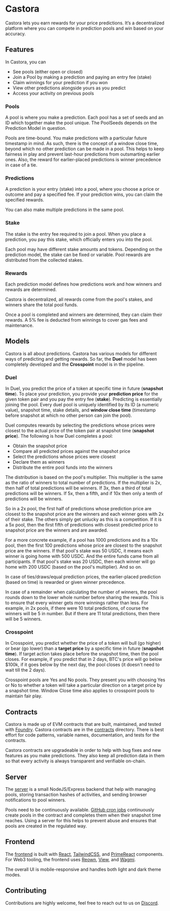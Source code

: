 # Castora

Castora lets you earn rewards for your price predictions.
It’s a decentralized platform where you can compete in prediction pools and win based on your accuracy.

## Features

In Castora, you can
- See pools (either open or closed)
- Join a Pool by making a prediction and paying an entry fee (stake)
- Claim winnings for your prediction if you won
- View other predictions alongside yours as you predict
- Access your activity on previous pools

### Pools

A pool is where you make a prediction. Each pool has a set of seeds and an ID which together make the pool unique. The PoolSeeds depends on the Prediction Model in question.

Pools are time-bound. You make predictions with a particular future timestamp in mind. As such, there is the concept of a window close time, beyond which no other prediction can be made in a pool. This helps to keep fairness in play and prevent last-hour predictions from outsmarting earlier ones. Also, the reward for earlier-placed predictions is winner precedence in case of a tie.

### Predictions

A prediction is your entry (stake) into a pool, where you choose a price or outcome and pay a specified fee. If your prediction wins, you can claim the specified rewards. 

You can also make multiple predictions in the same pool.

### Stake

The stake is the entry fee required to join a pool. When you place a prediction, you pay this stake, which officially enters you into the pool.

Each pool may have different stake amounts and tokens. Depending on the prediction model, the stake can be fixed or variable. Pool rewards are distributed from the collected stakes.

### Rewards

Each prediction model defines how predictions work and how winners and rewards are determined.  

Castora is decentralized, all rewards come from the pool's stakes, and winners share the total pool funds.  

Once a pool is completed and winners are determined, they can claim their rewards. A 5% fee is deducted from winnings to cover gas fees and maintenance.

## Models

Castora is all about predictions. Castora has various models for different ways of predicting and getting rewards. So far, the **Duel** model has been completely developed and the **Crosspoint** model is in the pipeline. 

### Duel

In Duel, you predict the price of a token at specific time in future (**snapshot time**). To place your prediction, you provide your **prediction price** for the given token pair and you pay the entry fee (**stake**). Predicting is essentially joining the pool. Every duel pool is uniquely identified by its ID (a numeric value), snapshot time, stake details, and **window close time** (timestamp before snapshot at which no other person can join the pool).

Duel computes rewards by selecting the predictions whose prices were closest to the actual price of the token pair at snapshot time (**snapshot price**). The following is how Duel completes a pool:
* Obtain the snapshot price
* Compare all predicted prices against the snapshot price
* Select the predictions whose prices were closest
* Declare them as winners
* Distribute the entire pool funds into the winners

The distribution is based on the pool's multiplier. This multiplier is the same as the ratio of winners to total number of predictions. If the multiplier is 2x, then half of total predictions will be winners. If 3x, then a third of total predictions will be winners. If 5x, then a fifth, and if 10x then only a tenth of predictions will be winners.

So in a 2x pool, the first half of predictions whose prediction price are closest to the snapshot price are the winners and each winner goes with 2x of their stake. The others simply get unlucky as this is a competition. If it is a 5x pool, then the first fifth of predictions with closest predicted price to snapshot price are the winners and are awarded.

For a more concrete example, if a pool has 1000 predictions and its a 10x pool, then the first 100 predictions whose price are closest to the snapshot price are the winners. If that pool's stake was 50 USDC, it means each winner is going home with 500 USDC. And the entire funds came from all participants. If that pool's stake was 20 USDC, then each winner will go home with 200 USDC (based on the pool's multiplier). And so on.

In case of ties/draws/equal prediction prices, the earlier-placed prediction (based on time) is rewarded or given winner precedence. 

In case of a remainder when calculating the number of winners, the pool rounds down to the lower whole number before sharing the rewards. This is to ensure that every winner gets more winnings rather than less. For example, in 2x pools, if there were 10 total predictions, of course the winners will be 5 in number. But if there are 11 total predictions, then there will be 5 winners. 


### Crosspoint

In Crosspoint, you predict whether the price of a token will bull (go higher) or bear (go lower) than a **target price** by a specific time in future (**snapshot time**). If target action takes place before the snapshot time, then the pool closes. For example, if you predict that in 2 days, BTC's price will go below $100k, if it goes below by the next day, the pool closes (it doesn't need to wait till the 2 days).

Crosspoint pools are Yes and No pools. They present you with choosing Yes or No to whether a token will take a particular direction on a target price by a snapshot time. Window Close time also applies to crosspoint pools to maintain fair play. 

## Contracts

Castora is made up of EVM contracts that are built, maintained, and tested with [Foundry](https://book.getfoundry.sh/). Castora contracts are in the [contracts](./contracts/) directory. There is best effort for code patterns, variable names, documentation, and tests for the contracts. 

Castora contracts are upgradeable in order to help with bug fixes and new features as you make predictions. They also keep all prediction data in them so that every activity is always transparent and verifiable on-chain. 

## Server

The [server](./server/) is a small NodeJS/Express backend that help with managing pools, storing transaction hashes of activities, and sending browser notifications to pool winners. 

Pools need to be continuously available. [GitHub cron jobs](./.github/workflows/cron-sync-live-pools.yml) continuously create pools in the contract and completes them when their snapshot time reaches. Using a server for this helps to prevent abuse and ensures that pools are created in the regulated way. 

## Frontend

The [frontend](./frontend/) is built with [React](https://react.dev), [TailwindCSS](https://tailwindcss.com), and [PrimeReact](https://primereact.org) components. For Web3 tooling, the frontend uses [Reown](https://reown.com), [View](https://view.com), and [Wagmi](https://wagmi.sh).

The overall UI is mobile-responsive and handles both light and dark theme modes. 

## Contributing

Contributions are highly welcome, feel free to reach out to us on [Discord](https://discord.com/invite/wmHceHvNBD).